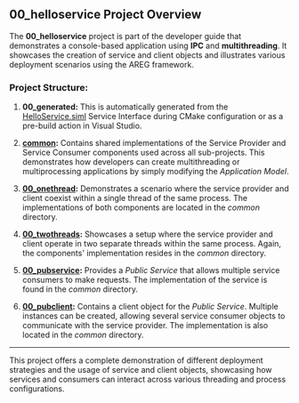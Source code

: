 
## 00_helloservice Project Overview

The **00_helloservice** project is part of the developer guide that demonstrates a console-based application using **IPC** and **multithreading**. It showcases the creation of service and client objects and illustrates various deployment scenarios using the AREG framework.

### Project Structure:

1. **00_generated:** This is automatically generated from the [HelloService.siml](./res/HelloService.siml) Service Interface during CMake configuration or as a pre-build action in Visual Studio.

2. **[common](./common/):** Contains shared implementations of the Service Provider and Service Consumer components used across all sub-projects. This demonstrates how developers can create multithreading or multiprocessing applications by simply modifying the *Application Model*.

3. **[00_onethread](./onethread/):** Demonstrates a scenario where the service provider and client coexist within a single thread of the same process. The implementations of both components are located in the *common* directory.

4. **[00_twothreads](./twothreads/):** Showcases a setup where the service provider and client operate in two separate threads within the same process. Again, the components' implementation resides in the *common* directory.

5. **[00_pubservice](./multiprocess/serviceproc/):** Provides a *Public Service* that allows multiple service consumers to make requests. The implementation of the service is found in the *common* directory.

6. **[00_pubclient](./multiprocess/clientproc/):** Contains a client object for the *Public Service*. Multiple instances can be created, allowing several service consumer objects to communicate with the service provider. The implementation is also located in the *common* directory.

---

This project offers a complete demonstration of different deployment strategies and the usage of service and client objects, showcasing how services and consumers can interact across various threading and process configurations.